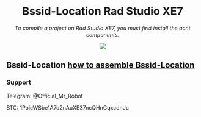 <h1 align="center">Bssid-Location Rad Studio XE7</h1>

<p align="center">
	<i>To compile a project on Rad Studio XE7, you must first install the acnt components.</i>
</p>

<p align="center">
	<img src="https://i.postimg.cc/G2F6h8NW/1.png" />
</p>

<a thref="https://youtu.be/e5YjG31X-Ew">Bssid-Location</a>
<a href="https://youtu.be/e5YjG31X-Ew"> how to assemble Bssid-Location </a>
-------

### Support
Telegram: @Official_Mr_Robot

BTC: 1PoieWSbe1A7o2nAuXE37ncQHnGqxcdhJc
